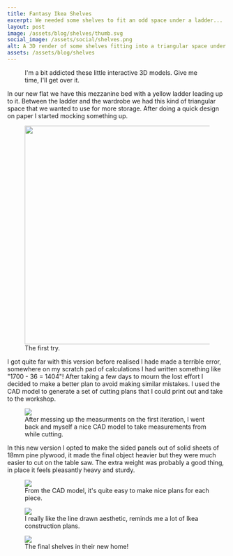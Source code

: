 ```yaml
---
title: Fantasy Ikea Shelves
excerpt: We needed some shelves to fit an odd space under a ladder...
layout: post
image: /assets/blog/shelves/thumb.svg
social_image: /assets/social/shelves.png
alt: A 3D render of some shelves fitting into a triangular space under a ladder.
assets: /assets/blog/shelves
---
```


<figure>
<model-viewer src="{{page.assets}}/model/shelves.glb" ar ar-modes="webxr scene-viewer quick-look" camera-controls poster="{{page.assets}}/model/shelves.png" shadow-intensity="2" shadow-softness="1" camera-orbit="13.36deg 78.29deg 8.638m" field-of-view="37.48deg" interaction-prompt="none" auto-rotate environment-image="{{page.assets}}/model/env.jpg" alt="An interactive 3D model of the shelves, this is pretty unnecessary but I find it very cool that you can just view 3D models in browsers now like they're any other media."> </model-viewer>
<figcaption>
I'm a bit  addicted these little interactive 3D models. Give me time, I'll get over it.
</figcaption>
</figure>

In our new flat we have this mezzanine bed with a yellow ladder leading up to it. Between the ladder and the wardrobe we had this kind of triangular space that we wanted to use for more storage. After doing a quick design on paper I started mocking something up. 


<figure>
<img style="height:500px;" src="{{page.assets}}/skeleton.jpg"/>
<figcaption>
The first try.
</figcaption>
</figure>

I got quite far with this version before realised I hade made a terrible error, somewhere on my scratch pad of calculations I had written something like "1700 - 36 = 1404"! After taking a few days to mourn the lost effort I decided to make a better plan to avoid making similar mistakes. I used the CAD model to generate a set of cutting plans that I could print out and take to the workshop.

<figure>
<img src="{{page.assets}}/Shelves v11.png"/>
<figcaption>
After messing up the measurments on the first iteration, I went back and myself a nice CAD model to take measurements from while cutting.
</figcaption>
</figure>

In this new version I opted to make the sided panels out of solid sheets of 18mm pine plywood, it made the final object heavier but they were much easier to cut on the table saw. The extra weight was probably a good thing, in place it feels pleasantly heavy and sturdy. 

<figure>
<img src="{{page.assets}}/plans.svg"/>
<figcaption>
From the CAD model, it's quite easy to make nice plans for each piece.
</figcaption>
</figure>

<figure>
<img src="{{page.assets}}/thumb.svg"/>
<figcaption>
I really like the line drawn aesthetic, reminds me a lot of Ikea construction plans.
</figcaption>
</figure>

<figure>
<img src="{{page.assets}}/real_2.jpg"/>
<figcaption>
The final shelves in their new home!
</figcaption>
</figure>




